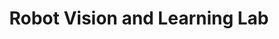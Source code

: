 ---
title: "Robot Vision and Learning Lab"
collection: experiences
permalink: /publication/2009-10-01-paper-title-number-1
description: 'I was a research assistant intern at the [RVL Lab](https://rvl.cs.toronto.edu/#/) supervised by [Florian Shkurti](http://www.cs.toronto.edu/~florian/). We worked on stochastic planning for autonomous surface vessel (ASV) navigation using satelite images. I helped design a software stack that supported communication between ROS, the web front-end visualization, and the Gazebo simulation or real-world.'
start: 2021-05-01
end: 2022-05-01
imgurl: 'rvl.png'
---